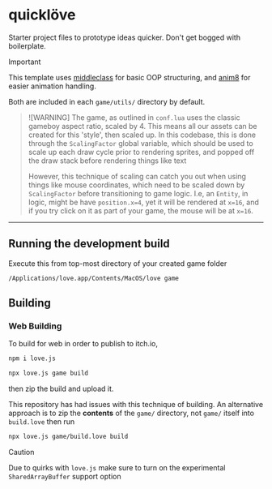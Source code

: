 # quicklöve 

Starter project files to prototype ideas quicker. 
Don't get bogged with boilerplate.

> [!IMPORTANT]
> This template uses [middleclass](https://github.com/kikito/middleclass?tab=readme-ov-file) for basic OOP structuring, and [anim8](https://github.com/kikito/anim8/tree/master) for easier animation handling.
>
> Both are included in each `game/utils/` directory by default.

> ![WARNING]
> The game, as outlined in `conf.lua` uses the classic gameboy aspect ratio, scaled by 4.
> This means all our assets can be created for this 'style', then scaled up. In this codebase, this is done through the `ScalingFactor` global variable, which should be used to scale up each draw cycle prior to rendering sprites, and popped off the draw stack before rendering things like text
>
> However, this technique of scaling can catch you out when using things like mouse coordinates, which need to be scaled down by `ScalingFactor` before transitioning to game logic.
> I.e, an `Entity`, in logic, might be have `position.x=4`, yet it will be rendered at `x=16`, and if you try click on it as part of your game, the mouse will be at `x=16`.

---

## Running the development build

Execute this from top-most directory of your created game folder

```
/Applications/love.app/Contents/MacOS/love game
```

## Building

### Web Building

To build for web in order to publish to itch.io,

```bash
npm i love.js
```

```bash
npx love.js game build
```

then zip the build and upload it.

This repository has had issues with this technique of building. An alternative approach is to zip the **contents** of the `game/` directory, not `game/` itself into `build.love` then run

```bash
npx love.js game/build.love build
```

>[!CAUTION]
> Due to quirks with `love.js` make sure to turn on the experimental `SharedArrayBuffer` support option
